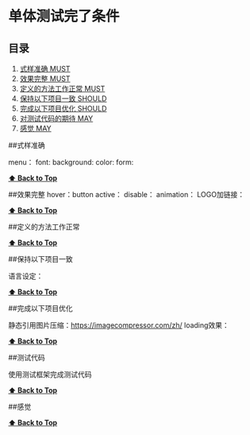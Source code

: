 # 单体测试完了条件

<a name="table-of-contents"></a>
## 目录

  1. [式样准确 MUST](#style)
  1. [效果完整 MUST](#effect)
  1. [定义的方法工作正常 MUST](#function)
  1. [保持以下项目一致 SHOULD](#arrays)
  1. [完成以下项目优化 SHOULD](#destructuring)
  1. [对测试代码的期待 MAY](#strings)
  1. [感觉 MAY](#functions)

<a name="style"></a>
##式样准确

menu：
font:
background:
color:
form:

**[⬆ Back to Top](#table-of-contents)**

<a name="effect"></a>
##效果完整
hover：button 
active：
disable：
animation：
LOGO加链接：

**[⬆ Back to Top](#table-of-contents)**

<a name="function"></a>
##定义的方法工作正常

**[⬆ Back to Top](#table-of-contents)**

<a name="types"></a>
##保持以下项目一致

语言设定：

**[⬆ Back to Top](#table-of-contents)**

<a name="types"></a>
##完成以下项目优化

静态引用图片压缩：https://imagecompressor.com/zh/
loading效果：

**[⬆ Back to Top](#table-of-contents)**

<a name="types"></a>
##测试代码

使用测试框架完成测试代码

**[⬆ Back to Top](#table-of-contents)**

<a name="types"></a>
##感觉

**[⬆ Back to Top](#table-of-contents)**